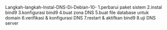 Langkah-langkah-Instal-DNS-Di-Debian-10- 1.perbarui paket sistem 2.instal bind9 3.konfigurasi bind9 4.buat zona DNS 5.buat file database untuk domain 6.verifikasi & konfigurasi DNS 7.restart & aktifkan bind9 8.uji DNS server
